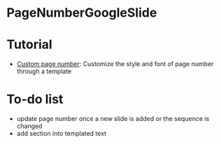 # PageNumberGoogleSlide

# Tutorial
- [Custom page number](https://www.youtube.com/watch?v=7aexkFaW5dQ&t=1s): Customize the style and font of page number through a template

# To-do list
- update page number once a new slide is added or the sequence is changed
- add section into templated text
